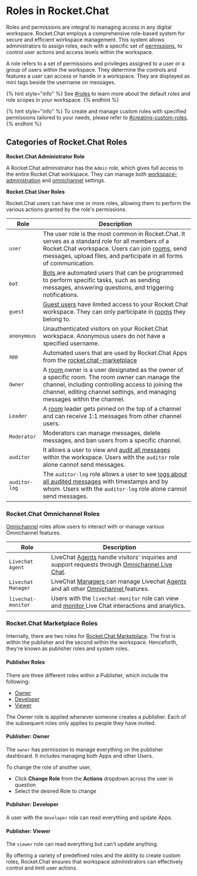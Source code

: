 # Roles in Rocket.Chat

Roles and permissions are integral to managing access in any digital workspace. Rocket.Chat employs a comprehensive role-based system for secure and efficient workspace management. This system allows administrators to assign roles, each with a specific set of [permissions](../use-rocket.chat/workspace-administration/permissions/), to control user actions and access levels within the workspace.

A role refers to a set of permissions and privileges assigned to a user or a group of users within the workspace. They determine the controls and features a user can access or handle in a workspace. They are displayed as mini tags beside the username on messages.

{% hint style="info" %}
See [#roles](../use-rocket.chat/workspace-administration/permissions/#roles "mention") to learn more about the default roles and role scopes in your workspace.
{% endhint %}

{% hint style="info" %}
To create and manage custom roles with specified permissions tailored to your needs, please refer to [#creating-custom-roles](../use-rocket.chat/workspace-administration/permissions/#creating-custom-roles "mention").
{% endhint %}

## Categories of Rocket.Chat Roles

**Rocket.Chat Administrator Role**

A Rocket.Chat administrator has the `Admin` role, which gives full access to the entire Rocket.Chat workspace. They can manage both [workspace-administration](../use-rocket.chat/workspace-administration/ "mention") and [omnichannel](../use-rocket.chat/omnichannel/ "mention") settings.

**Rocket.Chat User Roles**

Rocket.Chat users can have one or more roles, allowing them to perform the various actions granted by the role's permissions.

| Role          | Description                                                                                                                                                                                                                                                                 |
| ------------- | --------------------------------------------------------------------------------------------------------------------------------------------------------------------------------------------------------------------------------------------------------------------------- |
| `user`        | The user role is the most common in Rocket.Chat. It serves as a standard role for all members of a Rocket.Chat workspace. Users can join [rooms](../use-rocket.chat/user-guides/rooms/), send messages, upload files, and participate in all forms of communication.        |
| `bot`         | [Bots ](../use-rocket.chat/workspace-administration/settings/bots.md)are automated users that can be programmed to perform specific tasks, such as sending messages, answering questions, and triggering notifications.                                                     |
| `guest`       | [Guest users](../use-rocket.chat/workspace-administration/users/guest-users.md) have limited access to your Rocket.Chat workspace. They can only participate in [rooms](../use-rocket.chat/user-guides/rooms/) they belong to.                                              |
| `anonymous`   | Unauthenticated visitors on your Rocket.Chat workspace. Anonymous users do not have a specified username.                                                                                                                                                                   |
| `app`         | Automated users that are used by Rocket.Chat Apps from the [rocket.chat-marketplace](../extend-rocket.chat-capabilities/rocket.chat-marketplace/ "mention")                                                                                                                 |
| `Owner`       | A [room ](../use-rocket.chat/user-guides/rooms/)owner is a user designated as the owner of a specific room. The room owner can manage the channel, including controlling access to joining the channel, editing channel settings, and managing messages within the channel. |
| `Leader`      | A [room](../use-rocket.chat/user-guides/rooms/) leader gets pinned on the top of a channel and can receive 1:1 messages from other channel users.                                                                                                                           |
| `Moderator`   | Moderators can manage messages, delete messages, and ban users from a specific channel.                                                                                                                                                                                     |
| `auditor`     | It allows a user to view and [audit all messages](../use-rocket.chat/user-manager/audit-messages/message-audit-logs.md) within the workspace. Users with the `auditor` role alone cannot send messages.                                                                     |
| `auditor-log` | The `auditor-log` role allows a user to see  [logs about all audited messages](../use-rocket.chat/user-manager/audit-messages/message-audit-logs.md)  with timestamps and by whom. Users with the `auditor-log` role alone cannot send messages.                            |

### Rocket.Chat Omnichannel Roles

[Omnichannel](../use-rocket.chat/omnichannel/) roles allow users to interact with or manage various Omnichannel features.

| Role               | Description                                                                                                                                                                                                   |
| ------------------ | ------------------------------------------------------------------------------------------------------------------------------------------------------------------------------------------------------------- |
| `Livechat Agent`   | LiveChat [Agents](../use-rocket.chat/omnichannel/agents.md) handle visitors' inquiries and support requests through [Omnichannel Live Chat](../use-rocket.chat/omnichannel/livechat-widget-installation.md).  |
| `Livechat Manager` | LiveChat [Managers ](../use-rocket.chat/omnichannel/managers.md)can manage Livechat [Agents](../use-rocket.chat/omnichannel/agents.md) and all other [Omnichannel ](../use-rocket.chat/omnichannel/)features. |
| `livechat-monitor` | Users with the `livechat-monitor` role can view and [monitor ](../use-rocket.chat/omnichannel/monitors.md)Live Chat interactions and analytics.                                                               |

### Rocket.Chat Marketplace Roles

Internally, there are two roles for [Rocket.Chat Marketplace](../extend-rocket.chat-capabilities/rocket.chat-marketplace/). The first is within the publisher and the second within the workspace. Henceforth, they're known as publisher roles and system roles.

#### Publisher Roles

There are three different roles within a Publisher, which include the following:

* [Owner](roles-in-rocket.chat.md#publisher-owner)
* [Developer](roles-in-rocket.chat.md#publisher-developer)
* [Viewer](roles-in-rocket.chat.md#publisher-viewer)

The Owner role is applied whenever someone creates a publisher. Each of the subsequent roles only applies to people they have invited.

#### Publisher: Owner

The `owner` has permission to manage everything on the publisher dashboard. It includes managing both Apps and other Users.

To change the role of another user,

* Click **Change Role** from the **Actions** dropdown across the user in question
* Select the desired Role to change

#### Publisher: Developer

A user with the `developer` role can read everything and update Apps.

#### Publisher: Viewer

The `viewer` role can read everything but can't update anything.

By offering a variety of predefined roles and the ability to create custom roles, Rocket.Chat ensures that workspace administrators can effectively control and limit user actions.
